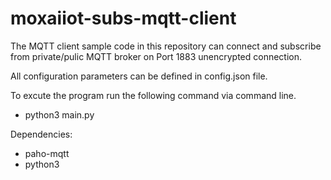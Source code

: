 # moxaiiot-subs-mqtt-client
The MQTT client sample code in this repository can connect and subscribe from private/pulic MQTT broker on Port 1883 unencrypted connection.

All configuration parameters can be defined in config.json file. 

To excute the program run the following command via command line. 
- python3 main.py

Dependencies:
- paho-mqtt
- python3 


